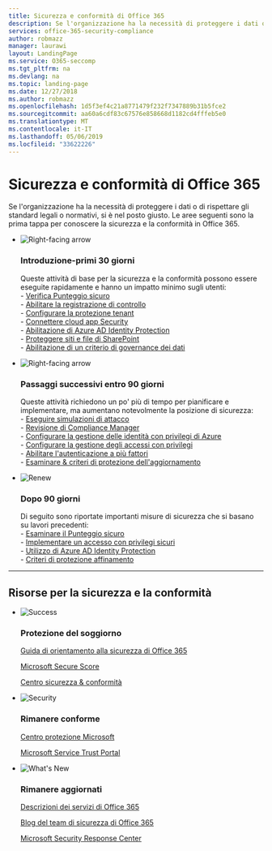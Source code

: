 ```yaml
---
title: Sicurezza e conformità di Office 365
description: Se l'organizzazione ha la necessità di proteggere i dati o di rispettare gli standard legali o normativi, si è nel posto giusto. In questa sezione è possibile conoscere la sicurezza e la conformità in Office 365
services: office-365-security-compliance
author: robmazz
manager: laurawi
layout: LandingPage
ms.service: O365-seccomp
ms.tgt_pltfrm: na
ms.devlang: na
ms.topic: landing-page
ms.date: 12/27/2018
ms.author: robmazz
ms.openlocfilehash: 1d5f3ef4c21a8771479f232f7347889b31b5fce2
ms.sourcegitcommit: aa60a6cdf83c67576e858668d1182cd4fffeb5e0
ms.translationtype: MT
ms.contentlocale: it-IT
ms.lasthandoff: 05/06/2019
ms.locfileid: "33622226"
---
```

# <a name="office-365-security-and-compliance"></a>Sicurezza e conformità di Office 365

Se l'organizzazione ha la necessità di proteggere i dati o di rispettare gli standard legali o normativi, si è nel posto giusto. Le aree seguenti sono la prima tappa per conoscere la sicurezza e la conformità in Office 365.

<ul class="cardsF panelContent">
    <li>
        <div class="cardSize">
            <div class="cardPadding">
                <div class="card">
                    <div class="cardImageOuter">
                        <div class="cardImage">
                            <img src="https://docs.microsoft.com/office/media/icons/caret-right-blue.svg" alt="Right-facing arrow" />
                        </div>
                    </div>
                    <div class="cardText">
                        <h3>Introduzione-primi 30 giorni</h3>
                <p>Queste attività di base per la sicurezza e la conformità possono essere eseguite rapidamente e hanno un impatto minimo sugli utenti: <br> - <a href="microsoft-secure-score.md" target="_blank">Verifica Punteggio sicuro</a> <br> - <a href="search-the-audit-log-in-security-and-compliance.md">Abilitare la registrazione di controllo</a> <br> - <a href="tenant-wide-setup-for-increased-security.md">Configurare la protezione tenant</a> <br> - <a href="https://docs.microsoft.com/cloud-app-security/connect-office-365-to-microsoft-cloud-app-security">Connettere cloud app Security</a> <br> - <a href="https://docs.microsoft.com/azure/active-directory/active-directory-identityprotection-enable">Abilitazione di Azure AD Identity Protection</a> <br> - <a href="https://docs.microsoft.com/office365/enterprise/secure-sharepoint-online-sites-and-files">Proteggere siti e file di SharePoint</a> <br> - <a href="configure-supervision-policies.md">Abilitazione di un criterio di governance dei dati</a> </p>
                    </div>
                </div>
            </div>
        </div>
    </li>
    <li>
        <div class="cardSize">
            <div class="cardPadding">
                <div class="card">
                    <div class="cardImageOuter">
                        <div class="cardImage">
                            <img src="https://docs.microsoft.com/office/media/icons/caret-right-blue.svg" alt="Right-facing arrow" />
                        </div>
                    </div>
                    <div class="cardText">
                        <h3>Passaggi successivi entro 90 giorni</h3>
                        <p>Queste attività richiedono un po' più di tempo per pianificare e implementare, ma aumentano notevolmente la posizione di sicurezza: <br> - <a href="attack-simulator.md">Eseguire simulazioni di attacco</a> <br> - <a href="meet-data-protection-and-regulatory-reqs-using-microsoft-cloud.md">Revisione di Compliance Manager</a> <br> - <a href="https://docs.microsoft.com/azure/active-directory/privileged-identity-management/pim-configure">Configurare la gestione delle identità con privilegi di Azure</a> <br> - <a href="privileged-access-management-configuration.md">Configurare la gestione degli accessi con privilegi</a>  <br> - <a href="https://docs.microsoft.com/azure/active-directory/authentication/concept-mfa-howitworks">Abilitare l'autenticazione a più fattori</a> <br> - <a href="protect-against-threats.md">Esaminare & criteri di protezione dell'aggiornamento</a> </p>
                    </div>
                </div>
            </div>
        </div>
    </li>
    <li>
        <div class="cardSize">
            <div class="cardPadding">
                <div class="card">
                    <div class="cardImageOuter">
                        <div class="cardImage">
                            <img src="https://docs.microsoft.com/office/media/icons/renew.svg" alt="Renew" />
                        </div>
                    </div>
                    <div class="cardText">
                        <h3>Dopo 90 giorni</h3>
                        <p>Di seguito sono riportate importanti misure di sicurezza che si basano su lavori precedenti:<br>
                        - <a href="microsoft-secure-score.md" target="_blank">Esaminare il Punteggio sicuro</a><br>
                        - <a href="https://docs.microsoft.com/windows-server/identity/securing-privileged-access/securing-privileged-access">Implementare un accesso con privilegi sicuri</a><br>
                        - <a href="https://docs.microsoft.com/azure/active-directory/active-directory-identityprotection">Utilizzo di Azure AD Identity Protection</a><br>
                        - <a href="protect-against-threats.md">Criteri di protezione affinamento</a><br></p>
                    </div>
                </div>
            </div>
        </div>
    </li>
</ul>

<hr>
<h2>Risorse per la sicurezza e la conformità</h2>

<ul class="panelContent cardsF">
    <li>
        <div class="cardSize">
            <div class="cardPadding">
                <div class="card">
                    <div class="cardImageOuter">
                        <div class="cardImage">
                            <img src="https://docs.microsoft.com/office/media/icons/success-blue.svg" alt="Success" data-linktype="external">
                        </div>
                    </div>
                    <div class="cardText">
                        <h3>Protezione del soggiorno</h3>
                        <p><a href="security-roadmap.md">Guida di orientamento alla sicurezza di Office 365</a></p>
                        <p><a href="microsoft-secure-score.md" target="_blank">Microsoft Secure Score</a></p>
                        <p><a href="https://protection.office.com" target="_blank">Centro sicurezza & conformità</a></p>
                    </div>
                </div>
            </div>
        </div>
    </li>
    <li>
        <div class="cardSize">
            <div class="cardPadding">
                <div class="card">
                    <div class="cardImageOuter">
                        <div class="cardImage">
                            <img src="https://docs.microsoft.com/office/media/icons/security-blue.svg" alt="Security" data-linktype="external">
                        </div>
                    </div>
                    <div class="cardText">
                        <h3>Rimanere conforme</h3>
                        <p><a href="https://www.microsoft.com/trustcenter" target="_blank">Centro protezione Microsoft</a></p>
                        <p><a href="https://servicetrust.microsoft.com" target="_blank">Microsoft Service Trust Portal</a></p>
                    </div>
                </div>
            </div>
        </div>
    </li>
    <li>
        <div class="cardSize">
            <div class="cardPadding">
                <div class="card">
                    <div class="cardImageOuter">
                        <div class="cardImage">
                            <img src="https://docs.microsoft.com/office/media/icons/whats-new-megaphone-blue.svg" alt="What's New" data-linktype="external">
                        </div>
                    </div>
                    <div class="cardText">
                        <h3>Rimanere aggiornati</h3>
                        <p><a href="https://docs.microsoft.com/office365/servicedescriptions/office-365-service-descriptions-technet-library" target="_blank">Descrizioni dei servizi di Office 365</a></p>
                        <p><a href="https://blogs.technet.microsoft.com/office365security" target="_blank">Blog del team di sicurezza di Office 365</a></p>
                        <p><a href="https://www.microsoft.com/msrc" target="_blank">Microsoft Security Response Center</a></p>
                    </div>
                </div>
            </div>
        </div>
    </li>
</ul>